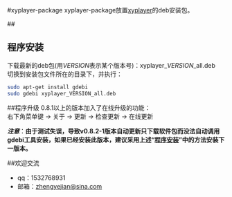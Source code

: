 #xyplayer-package
xyplayer-package放置[xyplayer](https://github.com/Zheng-Yejian/xyplayer)的deb安装包。  

##<h2 name="installation">程序安装</h2>
下载最新的deb包(用*VERSION*表示某个版本号)：xyplayer_*VERSION*_all.deb  
切换到安装包文件所在的目录下，并执行：

```bash
sudo apt-get install gdebi
sudo gdebi xyplayer_VERSION_all.deb
```

##程序升级
0.8.1以上的版本加入了在线升级的功能：  
右下角菜单键 -> 关于 -> 更新 -> 检查更新 -> 在线更新  
  
***注意***：**由于测试失误，导致v0.8.2-1版本自动更新只下载软件包而没法自动调用gdebi工具安装，如果已经安装此版本，建议采用上述“[程序安装](#installation)”中的方法安装下一版本。**

##欢迎交流
+ qq：1532768931
+ 邮箱：<zhengyejian@sina.com>
